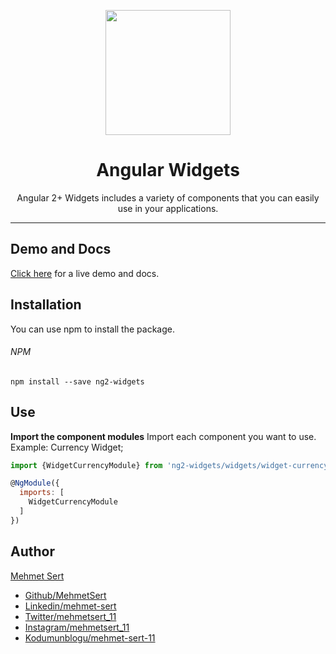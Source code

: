<p align="center">
  <img height="200px" width="200px" style="text-align: center;" src="https://www.mehmetsert.com.tr/assets/img/ng2-widgets-logo.png">
  <h1 align="center">Angular Widgets</h1>
</p>
<p align="center">Angular 2+ Widgets includes a variety of components that you can easily use in your applications.</p>

------------

## Demo and Docs
[Click here](https://mehmetsert.github.io/ng2-widgets-demo/ "Click here") for a live demo and docs.

## Installation
You can use npm to install the package.

###### NPM
```
npm install --save ng2-widgets
```

## Use

**Import the component modules**
Import each component you want to use. Example: Currency Widget;
```javascript
import {WidgetCurrencyModule} from 'ng2-widgets/widgets/widget-currency';

@NgModule({
  imports: [
    WidgetCurrencyModule
  ]
})

```


## Author
[Mehmet Sert](https://mehmetsert.com.tr "Mehmet Sert")
- [Github/MehmetSert](https://github.com/MehmetSert "Github/MehmetSert")
- [Linkedin/mehmet-sert](https://www.linkedin.com/in/mehmet-sert/ "Linkedin/mehmet-sert")
- [Twitter/mehmetsert_11](https://twitter.com/mehmetsert_11 "Twitter/mehmetsert_11")
- [Instagram/mehmetsert_11](https://www.instagram.com/mehmetsert_11/ "Instagram/mehmetsert_11")
- [Kodumunblogu/mehmet-sert-11](https://kodumunblogu.net/auth/mehmet-sert-11 "Kodumunblogu/mehmet-sert-11")
